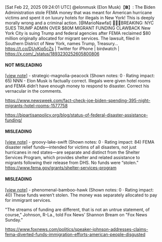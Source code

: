 [Sat Feb 22, 2025 09:24:01 UTC] @elonmusk (Elon Musk)【𝗕】: The Biden Administration stole FEMA money that was meant for American hurricane victims and spent it on luxury hotels for illegals in New York! This is deeply morally wrong and a criminal action. [@MarioNawfal] 🚨🇺🇸BREAKING: NYC SUES TRUMP ADMIN OVER $80M MIGRANT FUNDING CLAWBACK New York City is suing Trump and federal agencies after FEMA reclaimed $80 million originally allocated for migrant services. The lawsuit, filed in Southern District of New York, names Trump, Treasury… https://t.co/DUyKiq5cZs | Twitter for iPhone | birdwatch | https://x.com/_/status/1893230252605800806

#### NOT MISLEADING

[[view note]](https://x.com/i/birdwatch/n/1893352894398898684) - strategic-magnolia-peacock (Shown notes: 0 · Rating impact: 65)
NNN - Elon Musk is factually correct.  Illegals were given hotel rooms and FEMA didn’t have enough money to respond to disaster.  Correct his vernacular in the comments.

https://www.newsweek.com/fact-check-joe-biden-spending-395-night-migrants-hotel-rooms-1577758

https://bipartisanpolicy.org/blog/status-of-federal-disaster-assistance-funding/

#### MISLEADING

[[view note]](https://x.com/i/birdwatch/n/1893355511267140057) - groovy-lake-swift (Shown notes: 0 · Rating impact: 84)
FEMA disaster relief funds—intended for victims of all disasters, not just hurricanes in red states—are separate and distinct from the Shelter Services Program, which provides shelter and related assistance to migrants following their release from DHS. No funds were “stolen.”
https://www.fema.gov/grants/shelter-services-program

#### MISLEADING

[[view note]](https://x.com/i/birdwatch/n/1893329189375484119) - phenomenal-bamboo-hawk (Shown notes: 0 · Rating impact: 40)
These funds weren’t stolen. The money was separately allocated to pay for immigrant services. 

"The streams of funding are different, that is not an untrue statement, of course," Johnson, R-La., told Fox News’ Shannon Bream on "Fox News Sunday."

https://www.foxnews.com/politics/speaker-johnson-addresses-claims-fema-diverted-funds-immigration-efforts-american-people-disgusted

